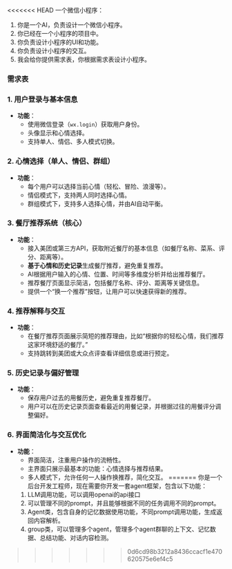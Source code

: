 <<<<<<< HEAD
一个微信小程序：
1. 你是一个AI，负责设计一个微信小程序。
2. 你已经在一个小程序的项目中。
3. 你负责设计小程序的UI和功能。
4. 你负责设计小程序的交互。
5. 我会给你提供需求表，你根据需求表设计小程序。

### 需求表

### 1. **用户登录与基本信息**

- **功能**：
    - 使用微信登录（`wx.login`）获取用户身份。
    - 头像显示和心情选择。
    - 支持单人、情侣、多人模式切换。

### 2. **心情选择（单人、情侣、群组）**

- **功能**：
    - 每个用户可以选择当前心情（轻松、冒险、浪漫等）。
    - 情侣模式下，支持两人同时选择心情。
    - 群组模式下，支持多人选择心情，并由AI自动平衡。

### 3. **餐厅推荐系统（核心）**

- **功能**：
    - 接入美团或第三方API，获取附近餐厅的基本信息（如餐厅名称、菜系、评分、距离等）。
    - **基于心情和历史记录**生成餐厅推荐，避免重复推荐。
    - AI根据用户输入的心情、位置、时间等多维度分析并给出推荐餐厅。
    - 推荐餐厅页面显示简洁，包括餐厅名称、评分、距离等关键信息。
    - 提供一个“换一个推荐”按钮，让用户可以快速获得新的推荐。

### 4. **推荐解释与交互**

- **功能**：
    - 在餐厅推荐页面展示简短的推荐理由，比如“根据你的轻松心情，我们推荐这家环境舒适的餐厅。”
    - 支持跳转到美团或大众点评查看详细信息或进行预定。

### 5. **历史记录与偏好管理**

- **功能**：
    - 保存用户过去的用餐历史，避免重复推荐餐厅。
    - 用户可以在历史记录页面查看最近的用餐记录，并根据过往的用餐评分调整偏好。

### 6. **界面简洁化与交互优化**

- **功能**：
    - 界面简洁，注重用户操作的流畅性。
    - 主界面只展示最基本的功能：心情选择与推荐结果。
    - 多人模式下，允许任何一人操作换推荐，简化交互。
=======
你是一个后台开发工程师，现在需要你开发一套agent框架，包含以下功能：
    1. LLM调用功能，可以调用openai的api接口
    2. 可以管理不同的prompt，并且能够根据不同的任务调用不同的prompt。
    3. Agent类，包含自身的记忆数据使用功能，不同prompt调用功能，生成返回内容解析。
    4. group类，可以管理多个agent，管理多个agent群聊的上下文、记忆数据、总结功能、对话内容检测。

>>>>>>> 0d6cd98b3212a8436ccacf1e470620575e6ef4c5

